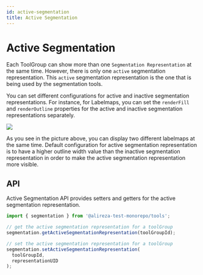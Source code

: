 ```yaml
---
id: active-segmentation
title: Active Segmentation
---
```


# Active Segmentation

Each ToolGroup can show more than one `Segmentation Representation` at the same time.
However, there is only one `active` segmentation representation. This
`active` segmentation representation is the one that is being used by the segmentation tools.

You can set different configurations for active and inactive segmentation representations.
For instance, for Labelmaps, you can set the `renderFill` and `renderOutline` properties
for the active and inactive segmentation representations separately.

![](../../../assets/active-segmentation.png)

As you see in the picture above, you can display two different labelmaps at the same time.
Default configuration for active segmentation representation is to have a higher outline width
value than the inactive segmentation representation in order to make the active segmentation
representation more visible.

## API

Active Segmentation API provides setters and getters for the active segmentation representation.

```js
import { segmentation } from '@alireza-test-monorepo/tools';

// get the active segmentation representation for a toolGroup
segmentation.getActiveSegmentationRepresentation(toolGroupId);

// set the active segmentation representation for a toolGroup
segmentation.setActiveSegmentationRepresentation(
  toolGroupId,
  representationUID
);
```
